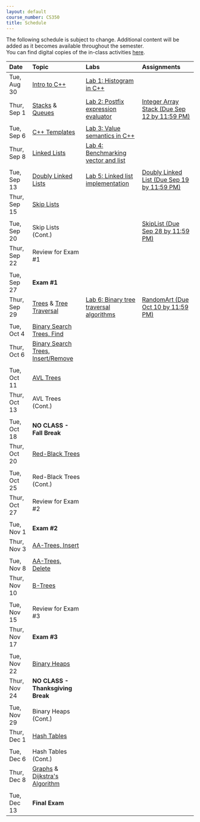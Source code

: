 ```yaml
---
layout: default
course_number: CS350
title: Schedule
---
```


The following schedule is subject to change.
Additional content will be added as it becomes available throughout the semester.<br>
You can find digital copies of the in-class activities [here](activities.html).


**Date**       | **Topic**                                                                                     |  **Labs**                                                   |  **Assignments**                                                           
:--------------|:----------------------------------------------------------------------------------------------|:------------------------------------------------------------|:-----------------------------------------------------------------------    
Tue, Aug 30    |  [Intro to C++](lectures/intro_to_C++.html)                                                   |  [Lab 1: Histogram in C++](labs/lab01.html)                 |                                                                          <!-- [Lab 1: Histogram in C++](labs/lab01.html) -->
Thur, Sep 1    |  [Stacks](lectures/Stacks_lecture.pdf) & [Queues](lectures/Queues_lecture.pdf)                |  [Lab 2: Postfix expression evaluator](labs/lab02.html)     |  [Integer Array Stack (Due Sep 12 by 11:59 PM)](assign/assign01.html)    <!-- Stacks & Queues Activity --> <!-- [Lab 2: Postfix expression evaluator](labs/lab02.html) --> <!-- [Integer Array Stack (Due Sep 14 by 11:59 PM)](assign/assign01.html) -->
               |                                                                                               |                                                             |                                                                            
Tue, Sep 6     |  [C++ Templates](lectures/C++_templates.html)                                                 |  [Lab 3: Value semantics in C++](labs/lab03.html)           |                                                                          <!-- [Lab 3: Value semantics in C++](labs/lab03.html) -->
Thur, Sep  8   |  [Linked Lists](lectures/LinkedList_lecture.pdf)                                              |  [Lab 4: Benchmarking vector and list](labs/lab04.html)     |                                                                          <!-- [Lab 4: Benchmarking vector and list](labs/lab04.html) -->
               |                                                                                               |                                                             |                                                                            
Tue, Sep 13    |  [Doubly Linked Lists](lectures/DoublyLinkedList_lecture.pdf)                                 |  [Lab 5: Linked list implementation](labs/lab05.html)       |  [Doubly Linked List (Due Sep 19 by 11:59 PM)](assign/assign02.html)     <!-- [Lab 5: Linked list implementation](labs/lab05.html) --> <!-- [Doubly Linked List (Due Sep 21 by 11:59 PM)](assign/assign02.html) -->
Thur, Sep 15   |  [Skip Lists](lectures/Skip_Lists.pdf)                                                        |                                                             |                                                                          <!-- SkipList Find Activity -->
               |                                                                                               |                                                             |                                                                            
Tue, Sep 20    |  Skip Lists (Cont.)                                                                           |                                                             |  [SkipList (Due Sep 28 by 11:59 PM)](assign/assign03.html)               <!-- SkipList Insert Activity --> <!-- [SkipList (Due Sep 28 by 11:59 PM)](assign/assign03.html) -->
Thur, Sep 22   |  Review for Exam #1                                                                           |                                                             |                                                                            
               |                                                                                               |                                                             |                                                                            
Tue, Sep 27    |  **Exam #1**                                                                                  |                                                             |                                                                            
Thur, Sep 29   |  [Trees](lectures/Trees_lecture.pdf) & [Tree Traversal](lectures/Tree_Traversal_lecture.pdf)  |  [Lab 6: Binary tree traversal algorithms](labs/lab06.html) |  [RandomArt (Due Oct 10 by 11:59 PM)](assign/assign04.html)              <!--[Lab 6: Binary tree traversal algorithms](labs/lab06.html) --> <!-- [RandomArt (Due Oct 12 by 11:59 PM)](assign/assign04.html) -->
               |                                                                                               |                                                             |                                                                            
Tue, Oct 4     |  [Binary Search Trees, Find](lectures/Binary_Search_Trees.pdf)                                |                                                             |                                                                          <!-- [Lab 7: Binary search trees](labs/lab07.html) -->
Thur, Oct 6    |  [Binary Search Trees, Insert/Remove](lectures/Binary_Search_Trees.pdf)                       |                                                             |                                                                            
               |                                                                                               |                                                             |                                                                            
Tue, Oct 11    |  [AVL Trees](lectures/AVL_Trees.pdf)                                                          |                                                             |                                                                          <!-- AVL Insert Activity --> <!-- [BST (Due Oct 30 by 11:59 PM)](assign/assign05.html) -->
Thur, Oct 13   |  AVL Trees (Cont.)                                                                            |                                                             |                                                                          <!-- AVL Remove Activity -->
               |                                                                                               |                                                             |                                                                            
Tue, Oct 18    |  **NO CLASS - Fall Break**                                                                    |                                                             |                                                                            
Thur, Oct 20   |  [Red-Black Trees](lectures/Red-Black_Trees.pdf)                                              |                                                             |                                                                          <!-- RB Insert Activity #1 -->
               |                                                                                               |                                                             |                                                                            
Tue, Oct 25    |  Red-Black Trees (Cont.)                                                                      |                                                             |                                                                          <!-- RB Insert Activity #2 -->
Thur, Oct 27   |  Review for Exam #2                                                                           |                                                             |                                                                            
               |                                                                                               |                                                             |                                                                            
Tue, Nov 1     |  **Exam #2**                                                                                  |                                                             |                                                                            
Thur, Nov 3    |  [AA-Trees, Insert](lectures/AA-tree_lecture.pdf)                                             |                                                             |                                                                          <!-- AA Insert Activity --> <!-- [AATree (Due Nov 17 by 11:59 PM)](assign/assign06.html) -->
               |                                                                                               |                                                             |                                                                            
Tue, Nov 8     |  [AA-Trees, Delete](lectures/AA-tree_lecture.pdf)                                             |                                                             |                                                                          <!-- AA Delete Activity -->
Thur, Nov 10   |  [B-Trees](lectures/B-Trees.pdf)                                                              |                                                             |                                                                          <!-- B-Trees Activity -->
               |                                                                                               |                                                             |                                                                            
Tue, Nov 15    |  Review for Exam #3                                                                           |                                                             |                                                                            
Thur, Nov 17   |  **Exam #3**                                                                                  |                                                             |                                                                            
               |                                                                                               |                                                             |                                                                            
Tue, Nov 22    |  [Binary Heaps](lectures/Heaps.pdf)                                                           |                                                             |                                                                          <!-- Binary Heap Activity --> <!-- [Binary Heap (Due Dec 7 by 11:59 PM)](assign/assign07.html) -->
Thur, Nov 24   |  **NO CLASS - Thanksgiving Break**                                                            |                                                             |                                                                            
               |                                                                                               |                                                             |                                                                            
Tue, Nov 29    |  Binary Heaps (Cont.)                                                                         |                                                             |                                                                            
Thur, Dec 1    |  [Hash Tables](lectures/Hash_Tables.pdf)                                                      |                                                             |                                                                          <!-- Hash Tables Activity --> <!-- [Hash Table (Due Dec 13 by 11:59 PM)](assign/assign08.html) -->
               |                                                                                               |                                                             |                                                                            
Tue, Dec  6    |  Hash Tables (Cont.)                                                                          |                                                             |                                                                            
Thur, Dec 8    |  [Graphs](lectures/Graphs.pdf) & [Dijkstra's Algorithm](lectures/Dijkstras_Algorithm.pdf)     |                                                             |                                                                            
               |                                                                                               |                                                             |                                                                            
Tue, Dec 13    |  **Final Exam**                                                                               |                                                             |                                                                        
